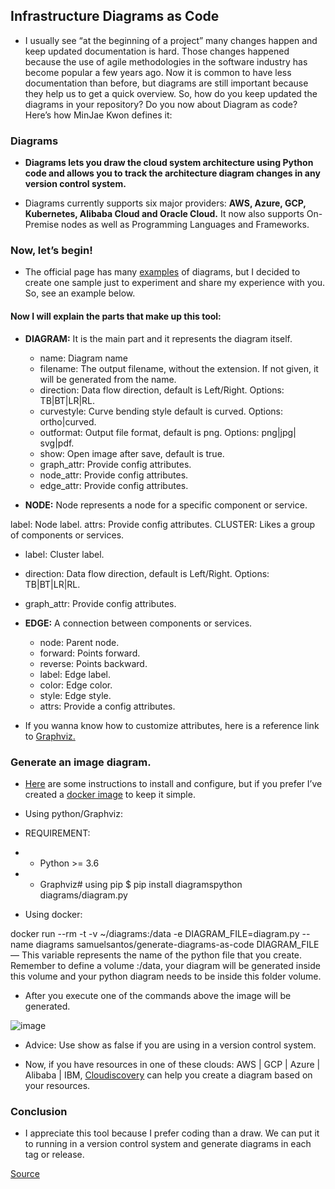 ## Infrastructure Diagrams as Code

* I usually see “at the beginning of a project” many changes happen and keep updated documentation is hard. Those changes happened because the use of agile methodologies in the software industry has become popular a few years ago. Now it is common to have less documentation than before, but diagrams are still important because they help us to get a quick overview. So, how do you keep updated the diagrams in your repository? Do you now about Diagram as code? Here’s how MinJae Kwon defines it:

### Diagrams
* **Diagrams lets you draw the cloud system architecture using Python code and allows you to track the architecture diagram changes in any version control system.**

* Diagrams currently supports six major providers: **AWS, Azure, GCP, Kubernetes, Alibaba Cloud and Oracle Cloud.** It now also supports On-Premise nodes as well as Programming Languages and Frameworks.

### Now, let’s begin!
* The official page has many [examples](https://diagrams.mingrammer.com/docs/getting-started/examples) of diagrams, but I decided to create one sample just to experiment and share my experience with you. So, see an example below.

#### Now I will explain the parts that make up this tool:

* **DIAGRAM:** It is the main part and it represents the diagram itself.

  * name: Diagram name
  * filename: The output filename, without the extension. If not given, it will be generated from the name.
  * direction: Data flow direction, default is Left/Right. Options: TB|BT|LR|RL.
  * curvestyle: Curve bending style default is curved. Options: ortho|curved.
  * outformat: Output file format, default is png. Options: png|jpg| svg|pdf.
  * show: Open image after save, default is true.
  * graph_attr: Provide config attributes.
  * node_attr: Provide config attributes.
  * edge_attr: Provide config attributes.

* **NODE:** Node represents a node for a specific component or service.

label: Node label.
attrs: Provide config attributes.
CLUSTER: Likes a group of components or services.

  * label: Cluster label.
  * direction: Data flow direction, default is Left/Right. Options: TB|BT|LR|RL.
  * graph_attr: Provide config attributes.

* **EDGE:** A connection between components or services.

  * node: Parent node.
  * forward: Points forward.
  * reverse: Points backward.
  * label: Edge label.
  * color: Edge color.
  * style: Edge style.
  * attrs: Provide a config attributes.

* If you wanna know how to customize attributes, here is a reference link to [Graphviz.](https://graphviz.org/doc/info/attrs.html)

### Generate an image diagram.
* [Here](https://diagrams.mingrammer.com/docs/getting-started/installation) are some instructions to install and configure, but if you prefer I’ve created a [docker image](https://id.docker.com/login/?next=%2Fid%2Foauth%2Fauthorize%2F%3Fclient_id%3D43f17c5f-9ba4-4f13-853d-9d0074e349a7%26next%3D%252Frepository%252Fdocker%252Fsamuelsantos%252Fgenerate-diagrams-as-code%253Fref%253Dlogin%26nonce%3DeyJhbGciOiJIUzI1NiIsInR5cCI6IkpXVCJ9.eyJhdWQiOiI0M2YxN2M1Zi05YmE0LTRmMTMtODUzZC05ZDAwNzRlMzQ5YTciLCJleHAiOjE1OTc4ODgyNDYsImlhdCI6MTU5Nzg4Nzk0NiwicmZwIjoiNU5IeGRSTWZOQkk5MzZodk1JTmJWdz09IiwidGFyZ2V0X2xpbmtfdXJpIjoiL3JlcG9zaXRvcnkvZG9ja2VyL3NhbXVlbHNhbnRvcy9nZW5lcmF0ZS1kaWFncmFtcy1hcy1jb2RlP3JlZj1sb2dpbiJ9.IL-8XbP9yYfCJXzZoNkvjYC87fsBeaZeHFw6GI844tM%26redirect_uri%3Dhttps%253A%252F%252Fhub.docker.com%252Fsso%252Fcallback%26response_type%3Dcode%26scope%3Dopenid%26state%3DeyJhbGciOiJIUzI1NiIsInR5cCI6IkpXVCJ9.eyJhdWQiOiI0M2YxN2M1Zi05YmE0LTRmMTMtODUzZC05ZDAwNzRlMzQ5YTciLCJleHAiOjE1OTc4ODgyNDYsImlhdCI6MTU5Nzg4Nzk0NiwicmZwIjoiNU5IeGRSTWZOQkk5MzZodk1JTmJWdz09IiwidGFyZ2V0X2xpbmtfdXJpIjoiL3JlcG9zaXRvcnkvZG9ja2VyL3NhbXVlbHNhbnRvcy9nZW5lcmF0ZS1kaWFncmFtcy1hcy1jb2RlP3JlZj1sb2dpbiJ9.IL-8XbP9yYfCJXzZoNkvjYC87fsBeaZeHFw6GI844tM) to keep it simple.

* Using python/Graphviz:

*  REQUIREMENT:
*   - Python >= 3.6
*   - Graphviz# using pip
$ pip install diagramspython diagrams/diagram.py

* Using docker:

docker run --rm -t -v ~/diagrams:/data -e DIAGRAM_FILE=diagram.py --name diagrams samuelsantos/generate-diagrams-as-code
DIAGRAM_FILE — This variable represents the name of the python file that you create. Remember to define a volume :/data, your diagram will be generated inside this volume and your python diagram needs to be inside this folder volume.

* After you execute one of the commands above the image will be generated.

![image](https://miro.medium.com/max/1400/1*RnAsOMWxAzfxn8E6lR4FVw.png)

* Advice: Use show as false if you are using in a version control system.

* Now, if you have resources in one of these clouds: AWS | GCP | Azure | Alibaba | IBM, [Cloudiscovery](https://github.com/Cloud-Architects/cloudiscovery) can help you create a diagram based on your resources.

### Conclusion
* I appreciate this tool because I prefer coding than a draw. We can put it to running in a version control system and generate diagrams in each tag or release. 

[Source](https://medium.com/swlh/infrastructure-diagrams-as-code-is-it-possible-b6bbae487f21)
